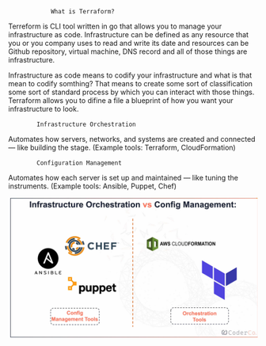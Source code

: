                 What is Terraform?

Terreform is CLI tool written in go that allows you to manage your infrastructure as code.
Infrastructure can be defined as any resource that you or you company uses to read and write its date and resources can be Github repository, virtual machine, DNS record and all of those things are infrastructure.

Infrastructure as code means to codify your infrastructure and what is that mean to codify somthing? 
That means to create some sort of classification some sort of standard process by which you can interact with those things.
Terraform allows you to difine a file a blueprint of how you want your infrastructure to look.

            Infrastructure Orchestration

 Automates how servers, networks, and systems are created and connected — like building the stage.
 (Example tools: Terraform, CloudFormation)


            Configuration Management 
            
Automates how each server is set up and maintained — like tuning the instruments.
 (Example tools: Ansible, Puppet, Chef)


![iamge alt](https://github.com/hashim1sharif/DevOps-Journey/blob/88e257d9a3a9f84906303913bd6cdbb3a34a9f97/Screenshot%202025-10-17%20152858.png)
